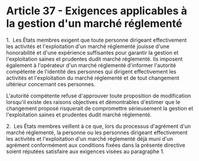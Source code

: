 # Article 37 - Exigences applicables à la gestion d'un marché réglementé


1.  Les États membres exigent que toute personne dirigeant effectivement les activités et l'exploitation d'un marché réglementé jouisse d'une honorabilité et d'une expérience suffisantes pour garantir la gestion et l'exploitation saines et prudentes dudit marché réglementé. Ils imposent également à l'opérateur d'un marché réglementé d'informer l'autorité compétente de l'identité des personnes qui dirigent effectivement les activités et l'exploitation du marché réglementé et de tout changement ultérieur concernant ces personnes.

L'autorité compétente refuse d'approuver toute proposition de modification lorsqu'il existe des raisons objectives et démontrables d'estimer que le changement proposé risquerait de compromettre sérieusement la gestion et l'exploitation saines et prudentes dudit marché réglementé.

2.  Les États membres veillent à ce que, lors du processus d'agrément d'un marché réglementé, la personne ou les personnes dirigeant effectivement les activités et l'exploitation d'un marché réglementé déjà muni d'un agrément conformément aux conditions fixées dans la présente directive soient réputées satisfaire aux exigences visées au paragraphe 1.
